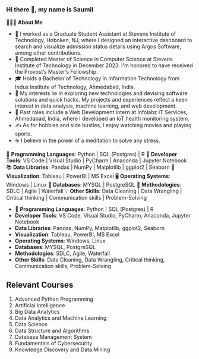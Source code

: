 ### Hi there 👋, my name is Saumil

👨🏻‍💻 **About Me**
- 💼 I worked as a Graduate Student Assistant at Stevens Institute of Technology, Hoboken, NJ, where I designed an interactive dashboard to search and visualize admission status details using Argos Software, among other contributions.
- 🔭 Completed Master of Science in Computer Science at Stevens Institute of Technology in December 2023. I'm honored to have received the Provost’s Master’s Fellowship.
- 🎓 Holds a Bachelor of Technology in Information Technology from Indus Institute of Technology, Ahmedabad, India.
- 🤔 My interests lie in exploring new technologies and devising software solutions and quick hacks. My projects and experiences reflect a keen interest in data analysis, machine learning, and web development.
- 💼 Past roles include a Web Development Intern at Infolabz IT Services, Ahmedabad, India, where I developed an IoT health monitoring system.
- ✍️ As for hobbies and side hustles, I enjoy watching movies and playing sports.
- ☕ I believe in the power of a meditation to solve any stress.


🐍 **Programming Languages**: Python | SQL (Postgres) | R
🔨 **Developer Tools**: VS Code | Visual Studio | PyCharm | Anaconda | Jupyter Notebook
📚 **Data Libraries**: Pandas | NumPy | Matplotlib | ggplot2 | Seaborn
🎨 **Visualization**: Tableau | PowerBI | MS Excel
🖥 **Operating Systems**: Windows | Linux
💾 **Databases**: MYSQL | PostgreSQL
🚀 **Methodologies**: SDLC | Agile | Waterfall
💡 **Other Skills**: Data Cleaning | Data Wrangling | Critical thinking | Communication skills | Problem-Solving



- 🐍 **Programming Languages**: Python | SQL (Postgres) | R
- **Developer Tools**: VS Code, Visual Studio, PyCharm, Anaconda, Jupyter Notebook
- **Data Libraries**: Pandas, NumPy, Matplotlib, ggplot2, Seaborn
- **Visualization**: Tableau, PowerBI, MS Excel
- **Operating Systems**: Windows, Linux
- **Databases**: MYSQL, PostgreSQL
- **Methodologies**: SDLC, Agile, Waterfall
- **Other Skills**: Data Cleaning, Data Wrangling, Critical thinking, Communication skills, Problem-Solving




## Relevant Courses

1. Advanced Python Programming
2. Artificial Intelligence
3. Big Data Analytics
4. Data Analytics and Machine Learning
5. Data Science
6. Data Structure and Algorithms
7. Database Management System
8. Fundamentals of Cybersecurity
9. Knowledge Discovery and Data Mining







